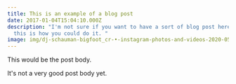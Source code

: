 ```yaml
---
title: This is an example of a blog post
date: 2017-01-04T15:04:10.000Z
description: "I'm not sure if you want to have a sort of blog post here.. but
  this is how you could do it. "
image: img/dj-schauman-bigfoot_cr-•-instagram-photos-and-videos-2020-05-25-19-23-51.png
---
```

This would be the post body. 

It's not a very good post body yet.